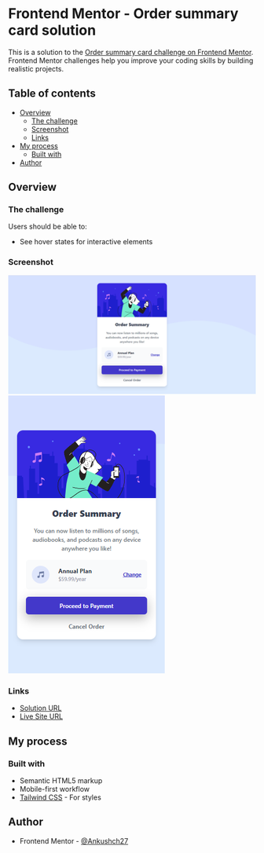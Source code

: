 # Frontend Mentor - Order summary card solution

This is a solution to the [Order summary card challenge on Frontend Mentor](https://www.frontendmentor.io/challenges/order-summary-component-QlPmajDUj). Frontend Mentor challenges help you improve your coding skills by building realistic projects. 

## Table of contents

- [Overview](#overview)
  - [The challenge](#the-challenge)
  - [Screenshot](#screenshot)
  - [Links](#links)
- [My process](#my-process)
  - [Built with](#built-with)
- [Author](#author)

## Overview

### The challenge

Users should be able to:

- See hover states for interactive elements

### Screenshot

![Desktop preview](./images/Desktop-preview.png)
![Mobile preview](./images/Mobile-preview.png)

### Links

- [Solution URL](https://your-solution-url.com)
- [Live Site URL](https://ankushch27.github.io/Frontend-Mentor-Card-challenge/)

## My process

### Built with

- Semantic HTML5 markup
- Mobile-first workflow
- [Tailwind CSS](https://tailwindcss.com/) - For styles

## Author

- Frontend Mentor - [@Ankushch27](https://www.frontendmentor.io/profile/Ankushch27)
